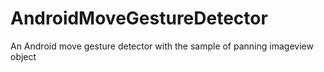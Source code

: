 # AndroidMoveGestureDetector
An Android move gesture detector with the sample of panning imageview object
